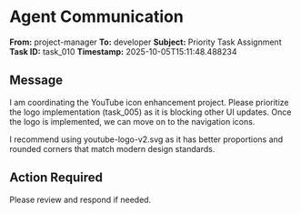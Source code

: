 # Agent Communication

**From:** project-manager
**To:** developer
**Subject:** Priority Task Assignment
**Task ID:** task_010
**Timestamp:** 2025-10-05T15:11:48.488234

## Message
I am coordinating the YouTube icon enhancement project. Please prioritize the logo implementation (task_005) as it is blocking other UI updates. Once the logo is implemented, we can move on to the navigation icons.

I recommend using youtube-logo-v2.svg as it has better proportions and rounded corners that match modern design standards.

## Action Required
Please review and respond if needed.
